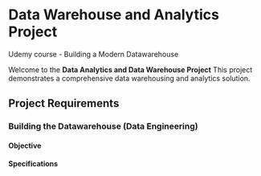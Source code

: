 # Data Warehouse and Analytics Project 

Udemy course - Building a Modern Datawarehouse

Welcome to the **Data Analytics and Data Warehouse Project** 
This project demonstrates a comprehensive data warehousing and analytics solution.

## Project Requirements 

### Building the Datawarehouse (Data Engineering)

#### Objective

#### Specifications


